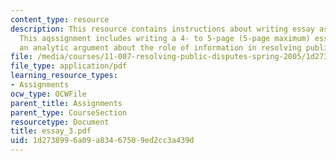 ```yaml
---
content_type: resource
description: This resource contains instructions about writing essay assignment 3.
  This aqssignment includes writing a 4- to 5-page (5-page maximum) essay that makes
  an analytic argument about the role of information in resolving public policy disputes.
file: /media/courses/11-007-resolving-public-disputes-spring-2005/1d2738996a09a83467509ed2cc3a439d_essay_3.pdf
file_type: application/pdf
learning_resource_types:
- Assignments
ocw_type: OCWFile
parent_title: Assignments
parent_type: CourseSection
resourcetype: Document
title: essay_3.pdf
uid: 1d273899-6a09-a834-6750-9ed2cc3a439d
---
```

